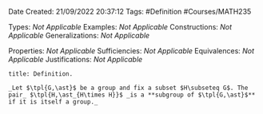 <div class="topSpace"></div>

Date Created: 21/09/2022 20:37:12
Tags: #Definition #Courses/MATH235

Types: _Not Applicable_
Examples: _Not Applicable_
Constructions: _Not Applicable_
Generalizations: _Not Applicable_

Properties: _Not Applicable_
Sufficiencies: _Not Applicable_
Equivalences: _Not Applicable_
Justifications: _Not Applicable_

``` ad-Definition
title: Definition.

_Let $\tpl{G,\ast}$ be a group and fix a subset $H\subseteq G$. The pair_ $\tpl{H,\ast_{H\times H}}$ _is a **subgroup of $\tpl{G,\ast}$** if it is itself a group._

```
